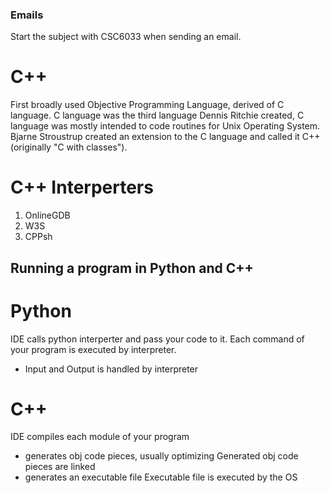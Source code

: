 ### Emails

Start the subject with CSC6033 when sending an email.

# C++

First broadly used Objective Programming Language, derived of C language.
C language was the third language Dennis Ritchie created, C language was mostly intended to code routines for Unix Operating System.
Bjarne Stroustrup created an extension to the C language and called it C++ (originally "C with classes").

# C++ Interperters

1. OnlineGDB
2. W3S
3. CPPsh

## Running a program in Python and C++

# Python

IDE calls python interperter and pass your code to it.
Each command of your program is executed by interpreter.

- Input and Output is handled by interpreter

# C++

IDE compiles each module of your program

- generates obj code pieces, usually optimizing
  Generated obj code pieces are linked
- generates an executable file
  Executable file is executed by the OS
